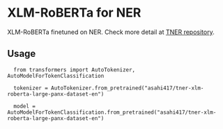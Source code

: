 # XLM-RoBERTa for NER
XLM-RoBERTa finetuned on NER. Check more detail at [TNER repository](https://github.com/asahi417/tner).

## Usage
```
  from transformers import AutoTokenizer, AutoModelForTokenClassification
  
  tokenizer = AutoTokenizer.from_pretrained("asahi417/tner-xlm-roberta-large-panx-dataset-en")
  
  model = AutoModelForTokenClassification.from_pretrained("asahi417/tner-xlm-roberta-large-panx-dataset-en")
```